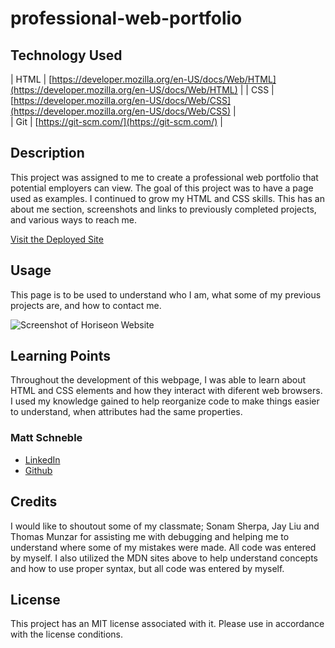 # professional-web-portfolio

## Technology Used 

| HTML | [https://developer.mozilla.org/en-US/docs/Web/HTML](https://developer.mozilla.org/en-US/docs/Web/HTML) | 
| CSS  | [https://developer.mozilla.org/en-US/docs/Web/CSS](https://developer.mozilla.org/en-US/docs/Web/CSS) |   
| Git  | [https://git-scm.com/](https://git-scm.com/) |    

## Description 

This project was assigned to me to create a professional web portfolio that potential employers can view. The goal of this project was to have a page used as examples. I continued to grow my HTML and CSS skills. This has an about me section, screenshots and links to previously completed projects, and various ways to reach me. 

[Visit the Deployed Site](https://mattschneble.github.io/professional-web-portfolio/)

## Usage 

This page is to be used to understand who I am, what some of my previous projects are, and how to contact me. 

![Screenshot of Horiseon Website](./assets/images/completed%20screenshot.png)

## Learning Points 

Throughout the development of this webpage, I was able to learn about HTML and CSS elements and how they interact with diferent web browsers.
I used my knowledge gained to help reorganize code to make things easier to understand, when attributes had the same properties. 

### Matt Schneble

* [LinkedIn](https://www.linkedin.com/in/matthew-schneble/)
* [Github](https://github.com/mattschneble)

## Credits

I would like to shoutout some of my classmate; Sonam Sherpa, Jay Liu and Thomas Munzar for assisting me with debugging and helping me to understand where some of my mistakes were made. All code was entered by myself. I also utilized the MDN sites above to help understand concepts and how to use proper syntax, but all code was entered by myself. 

## License

This project has an MIT license associated with it. Please use in accordance with the license conditions.

